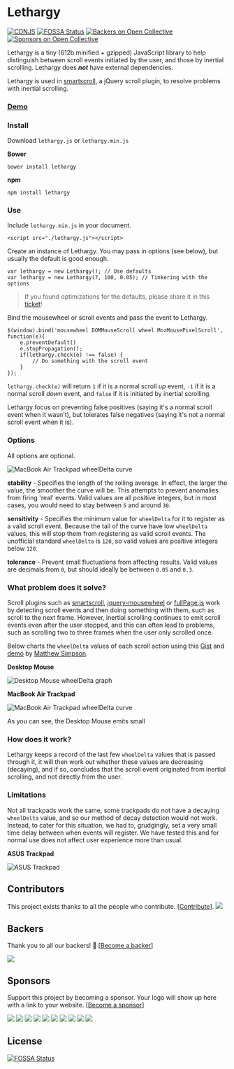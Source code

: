 # Lethargy
[![CDNJS](https://img.shields.io/cdnjs/v/lethargy.svg)](https://cdnjs.com/libraries/lethargy)
[![FOSSA Status](https://app.fossa.io/api/projects/git%2Bgithub.com%2Fd4nyll%2Flethargy.svg?type=shield)](https://app.fossa.io/projects/git%2Bgithub.com%2Fd4nyll%2Flethargy?ref=badge_shield) [![Backers on Open Collective](https://opencollective.com/lethargy/backers/badge.svg)](#backers) [![Sponsors on Open Collective](https://opencollective.com/lethargy/sponsors/badge.svg)](#sponsors) 

Lethargy is a tiny (612b minified + gzipped) JavaScript library to help distinguish between scroll events initiated by the user, and those by inertial scrolling. Lethargy does ***not*** have external dependencies.

Lethargy is used in [smartscroll](https://github.com/d4nyll/smartscroll), a jQuery scroll plugin, to resolve problems with inertial scrolling.

### [Demo](http://d4nyll.github.io/lethargy/)

### Install

Download `lethargy.js` or `lethargy.min.js`

**Bower**

    bower install lethargy

**npm**

    npm install lethargy

### Use

Include `lethargy.min.js` in your document.

    <script src="./lethargy.js"></script>

Create an instance of Lethargy. You may pass in options (see below), but usually the default is good enough.

    var lethargy = new Lethargy(); // Use defaults
    var lethargy = new Lethargy(7, 100, 0.05); // Tinkering with the options

> If you found optimizations for the defaults, please share it in this [ticket](https://github.com/d4nyll/lethargy/issues/2)!

Bind the mousewheel or scroll events and pass the event to Lethargy.

    $(window).bind('mousewheel DOMMouseScroll wheel MozMousePixelScroll', function(e){
        e.preventDefault()
        e.stopPropagation();
        if(lethargy.check(e) !== false) {
            // Do something with the scroll event
        }
    });


`lethargy.check(e)` will return `1` if it is a normal scroll *up* event, `-1` if it is a normal scroll *down* event, and `false` if it is initiated by inertial scrolling.

Lethargy focus on preventing false positives (saying it's a normal scroll event when it wasn't), but tolerates false negatives (saying it's not a normal scroll event when it is).

### Options

All options are optional.

![MacBook Air Trackpad `wheelDelta` curve](http://blog.danyll.com/content/images/2015/05/air.png)

**stability** - Specifies the length of the rolling average. In effect, the larger the value, the smoother the curve will be. This attempts to prevent anomalies from firing 'real' events. Valid values are all positive integers, but in most cases, you would need to stay between `5` and around `30`.

**sensitivity** - Specifies the minimum value for `wheelDelta` for it to register as a valid scroll event. Because the tail of the curve have low `wheelDelta` values, this will stop them from registering as valid scroll events. The unofficial standard `wheelDelta` is `120`, so valid values are positive integers below `120`.

**tolerance** - Prevent small fluctuations from affecting results. Valid values are decimals from `0`, but should ideally be between `0.05` and `0.3`.

### What problem does it solve?

Scroll plugins such as [smartscroll](https://github.com/d4nyll/smartscroll), [jquery-mousewheel](https://github.com/jquery/jquery-mousewheel) or [fullPage.js](http://alvarotrigo.com/fullPage/) work by detecting scroll events and then doing something with them, such as scroll to the next frame. However, inertial scrolling continues to emit scroll events even after the user stopped, and this can often lead to problems, such as scrolling two to three frames when the user only scrolled once.

Below charts the `wheelDelta` values of each scroll action using this [Gist](https://gist.github.com/msimpson/cd7eca7907132c984171) and [demo](http://jsfiddle.net/n7bk6pb9/1/) by [Matthew Simpson](https://github.com/msimpson).

**Desktop Mouse**

![Desktop Mouse `wheelDelta` graph](http://blog.danyll.com/content/images/2015/05/desktop.png)

**MacBook Air Trackpad**

![MacBook Air Trackpad `wheelDelta` curve](http://blog.danyll.com/content/images/2015/05/air.png)

As you can see, the Desktop Mouse emits small 

### How does it work?

Lethargy keeps a record of the last few `wheelDelta` values that is passed through it, it will then work out whether these values are decreasing (decaying), and if so, concludes that the scroll event originated from inertial scrolling, and not directly from the user.

### Limitations

Not all trackpads work the same, some trackpads do not have a decaying `wheelDelta` value, and so our method of decay detection would not work. Instead, to cater for this situation, we had to, grudgingly, set a very small time delay between when events will register. We have tested this and for normal use does not affect user experience more than usual.

**ASUS Trackpad**

![ASUS Trackpad](http://blog.danyll.com/content/images/2015/05/asus.png)


## Contributors

This project exists thanks to all the people who contribute. [[Contribute](CONTRIBUTING.md)].
<a href="graphs/contributors"><img src="https://opencollective.com/lethargy/contributors.svg?width=890" /></a>


## Backers

Thank you to all our backers! 🙏 [[Become a backer](https://opencollective.com/lethargy#backer)]

<a href="https://opencollective.com/lethargy#backers" target="_blank"><img src="https://opencollective.com/lethargy/backers.svg?width=890"></a>


## Sponsors

Support this project by becoming a sponsor. Your logo will show up here with a link to your website. [[Become a sponsor](https://opencollective.com/lethargy#sponsor)]

<a href="https://opencollective.com/lethargy/sponsor/0/website" target="_blank"><img src="https://opencollective.com/lethargy/sponsor/0/avatar.svg"></a>
<a href="https://opencollective.com/lethargy/sponsor/1/website" target="_blank"><img src="https://opencollective.com/lethargy/sponsor/1/avatar.svg"></a>
<a href="https://opencollective.com/lethargy/sponsor/2/website" target="_blank"><img src="https://opencollective.com/lethargy/sponsor/2/avatar.svg"></a>
<a href="https://opencollective.com/lethargy/sponsor/3/website" target="_blank"><img src="https://opencollective.com/lethargy/sponsor/3/avatar.svg"></a>
<a href="https://opencollective.com/lethargy/sponsor/4/website" target="_blank"><img src="https://opencollective.com/lethargy/sponsor/4/avatar.svg"></a>
<a href="https://opencollective.com/lethargy/sponsor/5/website" target="_blank"><img src="https://opencollective.com/lethargy/sponsor/5/avatar.svg"></a>
<a href="https://opencollective.com/lethargy/sponsor/6/website" target="_blank"><img src="https://opencollective.com/lethargy/sponsor/6/avatar.svg"></a>
<a href="https://opencollective.com/lethargy/sponsor/7/website" target="_blank"><img src="https://opencollective.com/lethargy/sponsor/7/avatar.svg"></a>
<a href="https://opencollective.com/lethargy/sponsor/8/website" target="_blank"><img src="https://opencollective.com/lethargy/sponsor/8/avatar.svg"></a>
<a href="https://opencollective.com/lethargy/sponsor/9/website" target="_blank"><img src="https://opencollective.com/lethargy/sponsor/9/avatar.svg"></a>



## License
[![FOSSA Status](https://app.fossa.io/api/projects/git%2Bgithub.com%2Fd4nyll%2Flethargy.svg?type=large)](https://app.fossa.io/projects/git%2Bgithub.com%2Fd4nyll%2Flethargy?ref=badge_large)